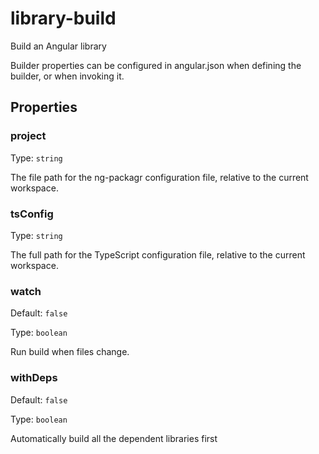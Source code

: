 # library-build

Build an Angular library

Builder properties can be configured in angular.json when defining the builder, or when invoking it.

## Properties

### project

Type: `string`

The file path for the ng-packagr configuration file, relative to the current workspace.

### tsConfig

Type: `string`

The full path for the TypeScript configuration file, relative to the current workspace.

### watch

Default: `false`

Type: `boolean`

Run build when files change.

### withDeps

Default: `false`

Type: `boolean`

Automatically build all the dependent libraries first
